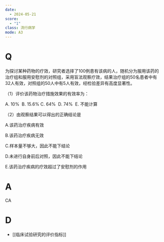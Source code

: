 ```yaml
---
date:
  - 2024-05-21
score:
  - "1"
class: 流行病学
mode: A3
---
```



# Q
为探讨某种药物的疗效，研究者选择了100例患有该病的人，随机分为服用该药的治疗组和服用安慰剂的对照组，采用盲法观察疗效，结果治疗组的50名患者中有32人有效，对照组的50人中有5人有效，经检验差异有高度显著性。


（1）评价该药物治疗措施效果的有效率为：

A. 10% 
B. 15.6%
C. 64%  
D. 74% 
E. 不能计算

（2）由观察结果可以得出的正确结论是

A.该药治疗疾病有效    

B.该药治疗疾病无效

C.样本量不够大，因此不能下结论    

D.未进行自身前后对照，因此不能下结论      

E.该药治疗疾病的疗效超过了安慰剂的作用

# A

CA


# D
- [[临床试验研究的评价指标]]